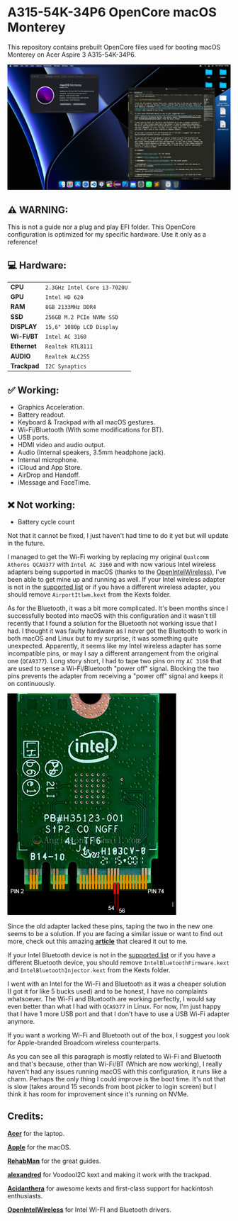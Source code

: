 # A315-54K-34P6 OpenCore macOS Monterey

This repository contains prebuilt OpenCore files used for booting macOS Monterey on Acer Aspire 3 A315-54K-34P6.

<img src="assets/screenshot.jpg">

## :warning: WARNING:

This is not a guide nor a plug and play EFI folder. This OpenCore configuration is optimized for my specific hardware. Use it only as a reference!


## :computer: Hardware:

|                |                          	 |
|----------------|-------------------------------|
|**CPU**		 |`2.3GHz Intel Core i3-7020U`	 |
|**GPU**		 |`Intel HD 620`				 |
|**RAM**         |`8GB 2133MHz DDR4`             |
|**SSD**         |`256GB M.2 PCIe NVMe SSD`		 |
|**DISPLAY**     |`15,6" 1080p LCD Display`		 |
|**Wi-Fi/BT**    |`Intel AC 3160`	  			 |
|**Ethernet**    |`Realtek RTL8111`				 |
|**AUDIO** 		 |`Realtek ALC255`				 |
|**Trackpad**    |`I2C Synaptics`				 |

## :white_check_mark: Working:

- Graphics Acceleration.
- Battery readout.
- Keyboard & Trackpad with all macOS gestures.
- Wi-Fi/Bluetooth (With some modifications for BT).
- USB ports.
- HDMI video and audio output.
- Audio (Internal speakers, 3.5mm headphone jack).
- Internal microphone.
- iCloud and App Store.
- AirDrop and Handoff.
- iMessage and FaceTime.

## :x: Not working:

- Battery cycle count

Not that it cannot be fixed, I just haven't had time to do it yet but will update in the future.

I managed to get the Wi-Fi working by replacing my original `Qualcomm Atheros QCA9377` with `Intel AC 3160` and with now various Intel wireless adapters being supported in macOS (thanks to the [OpenIntelWireless](https://github.com/OpenIntelWireless)), I've been able to get mine up and running as well. If your Intel wireless adapter is not in the [supported list](https://openintelwireless.github.io/itlwm/Compat.html#dvm-iwn) or if you have a different wireless adapter, you should remove `AirportItlwm.kext` from the Kexts folder. 

As for the Bluetooth, it was a bit more complicated. It's been months since I successfully booted into macOS with this configuration and it wasn't till recently that I found a solution for the Bluetooth not working issue that I had. I thought it was faulty hardware as I never got the Bluetooth to work in both macOS and Linux but to my surprise, it was something quite unexpected. Apparently, it seems like my Intel wireless adapter has some incompatible pins, or may I say a different arrangement from the original one (`QCA9377`). Long story short, I had to tape two pins on my `AC 3160` that are used to sense a Wi-Fi/Bluetooth "power off" signal. Blocking the two pins prevents the adapter from receiving a "power off" signal and keeps it on continuously.

<img src="assets/m2pinmask.jpg">

Since the old adapter lacked these pins, taping the two in the new one seems to be a solution. If you are facing a similar issue or want to find out more, check out this amazing [**article**](https://thecomputerperson.wordpress.com/2016/11/04/how-to-mask-off-the-wifi-power-off-pins-on-m-2-ngff-wireless-cards-the-old-mini-pci-pin-20-trick/) that cleared it out to me.

If your Intel Bluetooth device is not in the [supported list](https://openintelwireless.github.io/IntelBluetoothFirmware/Compat.html) or if you have a different Bluetooth device, you should remove `IntelBluetoothFirmware.kext` and `IntelBluetoothInjector.kext` from the Kexts folder. 

I went with an Intel for the Wi-Fi and Bluetooth as it was a cheaper solution (I got it for like 5 bucks used) and to be honest, I have no complaints whatsoever. The Wi-Fi and Bluetooth are working perfectly, I would say even better than what I had with `QCA9377` in Linux. For now, I'm just happy that I have 1 more USB port and that I don't have to use a USB Wi-Fi adapter anymore.

If you want a working Wi-Fi and Bluetooth out of the box, I suggest you look for Apple-branded Broadcom wireless counterparts.

As you can see all this paragraph is mostly related to Wi-Fi and Bluetooth and that's because, other than Wi-Fi/BT (Which are now working), I really haven't had any issues running macOS with this configuration, it runs like a charm. Perhaps the only thing I could improve is the boot time. It's not that is slow (takes around 15 seconds from boot picker to login screen) but I think it has room for improvement since it's running on NVMe.
 
## Credits:

[**Acer**](http://acer.com/) for the laptop.

[**Apple**](http://apple.com/) for the macOS.

[**RehabMan**](https://github.com/RehabMan) for the great guides.

[**alexandred**](https://github.com/alexandred) for VoodooI2C kext and making it work with the trackpad.

[**Acidanthera**](https://github.com/acidanthera) for awesome kexts and first-class support for hackintosh enthusiasts.

[**OpenIntelWireless**](https://github.com/OpenIntelWireless) for Intel WI-FI and Bluetooth drivers.